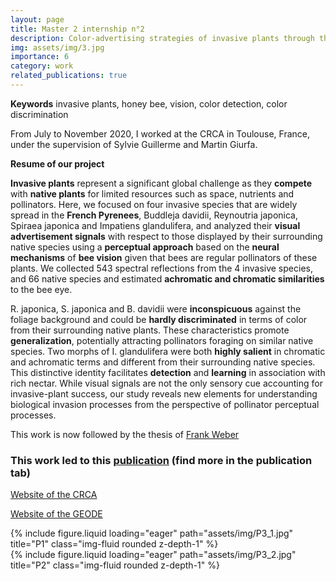 ```yaml
---
layout: page
title: Master 2 internship n°2
description: Color-advertising strategies of invasive plants through the bee eye
img: assets/img/3.jpg
importance: 6
category: work
related_publications: true
---
```

**Keywords** invasive plants, honey bee, vision, color detection, color discrimination

From July to November 2020, I worked at the CRCA in Toulouse, France, under the supervision of Sylvie Guillerme and Martin Giurfa.

**Resume of our project**

**Invasive plants** represent a significant global challenge as they **compete** with **native plants** for limited resources such as space, nutrients and pollinators. Here, we focused on four invasive species that are widely spread in the **French Pyrenees**, Buddleja davidii, Reynoutria japonica, Spiraea japonica and Impatiens glandulifera, and analyzed their **visual advertisement signals** with respect to those displayed by their surrounding native species using a **perceptual approach** based on the **neural mechanisms** of **bee vision** given that bees are regular pollinators of these plants. We collected 543 spectral reflections from the 4 invasive species, and 66 native species and estimated **achromatic and chromatic similarities** to the bee eye.

R. japonica, S. japonica and B. davidii were **inconspicuous** against the foliage background and could be **hardly discriminated** in terms of color from their surrounding native plants. These characteristics promote **generalization**, potentially attracting pollinators foraging on similar native species. Two morphs of I. glandulifera were both **highly salient** in chromatic and achromatic terms and different from their surrounding native species. This distinctive identity facilitates **detection** and **learning** in association with rich nectar. While visual signals are not the only sensory cue accounting for invasive-plant success, our study reveals new elements for understanding biological invasion processes from the perspective of pollinator perceptual processes.

This work is now followed by the thesis of [Frank Weber](https://theses.fr/s312048)

### This work led to this [publication](https://www.frontiersin.org/journals/plant-science/articles/10.3389/fpls.2024.1393204/full) (find more in the publication tab)

[Website of the CRCA](https://crca.cbi-toulouse.fr/)

[Website of the GEODE](https://geode.univ-tlse2.fr/)

<div class="row">
    <div class="col-sm mt-3 mt-md-0">
        {% include figure.liquid loading="eager" path="assets/img/P3_1.jpg" title="P1" class="img-fluid rounded z-depth-1" %}
    </div>
</div>

<div class="row">
    <div class="col-sm mt-3 mt-md-0">
        {% include figure.liquid loading="eager" path="assets/img/P3_2.jpg" title="P2" class="img-fluid rounded z-depth-1" %}
    </div>
</div>
